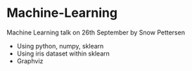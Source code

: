 Machine-Learning
================

Machine Learning talk on 26th September by Snow Pettersen

- Using python, numpy, sklearn
- Using iris dataset within sklearn
- Graphviz
